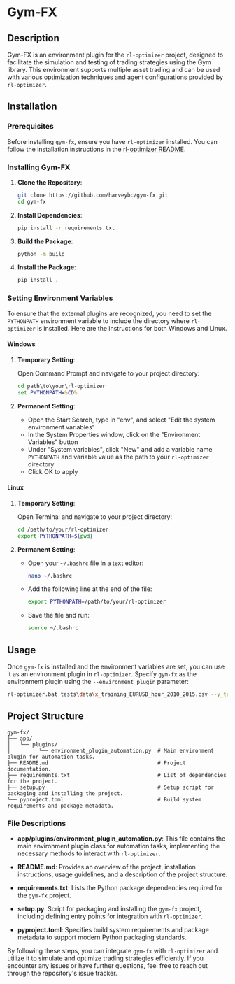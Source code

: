 
# Gym-FX

## Description

Gym-FX is an environment plugin for the `rl-optimizer` project, designed to facilitate the simulation and testing of trading strategies using the Gym library. This environment supports multiple asset trading and can be used with various optimization techniques and agent configurations provided by `rl-optimizer`.

## Installation

### Prerequisites

Before installing `gym-fx`, ensure you have `rl-optimizer` installed. You can follow the installation instructions in the [rl-optimizer README](https://github.com/harveybc/rl-optimizer#readme).

### Installing Gym-FX

1. **Clone the Repository**:

    ```bash
    git clone https://github.com/harveybc/gym-fx.git
    cd gym-fx
    ```

2. **Install Dependencies**:

    ```bash
    pip install -r requirements.txt
    ```

3. **Build the Package**:

    ```bash
    python -m build
    ```

4. **Install the Package**:

    ```bash
    pip install .
    ```

### Setting Environment Variables

To ensure that the external plugins are recognized, you need to set the `PYTHONPATH` environment variable to include the directory where `rl-optimizer` is installed. Here are the instructions for both Windows and Linux.

#### Windows

1. **Temporary Setting**:

    Open Command Prompt and navigate to your project directory:

    ```cmd
    cd path\to\your\rl-optimizer
    set PYTHONPATH=%CD%
    ```

2. **Permanent Setting**:

    - Open the Start Search, type in "env", and select "Edit the system environment variables"
    - In the System Properties window, click on the "Environment Variables" button
    - Under "System variables", click "New" and add a variable name `PYTHONPATH` and variable value as the path to your `rl-optimizer` directory
    - Click OK to apply

#### Linux

1. **Temporary Setting**:

    Open Terminal and navigate to your project directory:

    ```bash
    cd /path/to/your/rl-optimizer
    export PYTHONPATH=$(pwd)
    ```

2. **Permanent Setting**:

    - Open your `~/.bashrc` file in a text editor:

        ```bash
        nano ~/.bashrc
        ```

    - Add the following line at the end of the file:

        ```bash
        export PYTHONPATH=/path/to/your/rl-optimizer
        ```

    - Save the file and run:

        ```bash
        source ~/.bashrc
        ```

## Usage

Once `gym-fx` is installed and the environment variables are set, you can use it as an environment plugin in `rl-optimizer`. Specify `gym-fx` as the environment plugin using the `--environment_plugin` parameter:

```bash
rl-optimizer.bat tests\data\x_training_EURUSD_hour_2010_2015.csv --y_train_file tests\data\y_training_encoder_eval.csv --environment_plugin gym-fx
```

## Project Structure

```plaintext
gym-fx/
├── app/
│   └── plugins/
│         └── environment_plugin_automation.py  # Main environment plugin for automation tasks.
├── README.md                                   # Project documentation.
├── requirements.txt                            # List of dependencies for the project.
├── setup.py                                    # Setup script for packaging and installing the project.
└── pyproject.toml                              # Build system requirements and package metadata.
```

### File Descriptions

- **app/plugins/environment_plugin_automation.py**: This file contains the main environment plugin class for automation tasks, implementing the necessary methods to interact with `rl-optimizer`.

- **README.md**: Provides an overview of the project, installation instructions, usage guidelines, and a description of the project structure.

- **requirements.txt**: Lists the Python package dependencies required for the `gym-fx` project.

- **setup.py**: Script for packaging and installing the `gym-fx` project, including defining entry points for integration with `rl-optimizer`.

- **pyproject.toml**: Specifies build system requirements and package metadata to support modern Python packaging standards.

By following these steps, you can integrate `gym-fx` with `rl-optimizer` and utilize it to simulate and optimize trading strategies efficiently. If you encounter any issues or have further questions, feel free to reach out through the repository's issue tracker.
